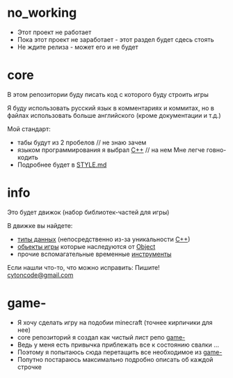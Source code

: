 # no_working
- Этот проект не работает
- Пока этот проект не заработает - этот раздел будет сдесь стоять
- Не ждите релиза - может его и не будет

# core
В этом репозитории буду писать код с которого буду строить игры

Я буду использовать русский язык в комментариях и коммитах,
  но в файлах использовать больше английского (кроме документации и т.д.)

Мой стандарт:
- табы будут из 2 пробелов // не знаю зачем
- языком программирования я выбрал [С++](https://github.com/topics/cpp) // на нем Мне легче говно-кодить
- Подробнее будет в [STYLE.md](DOC/STYLE.md)

# info
Это будет движок (набор библиотек-частей для игры)

В движке вы найдете:
- [типы данных](type/README.md) (непосредственно из-за уникальности [С++](https://github.com/topics/cpp))
- [обьекты игры](lib/README.md) которые наследуются от [Object](lib/object.hpp)
- прочие вспомагательные временные [инструменты](tools/README.md)

Если нашли что-то, что можно исправить: Пишите! cytoncode@gmail.com

# game-
- Я хочу сделать игру на подобии minecraft (точнее кирпичики для нее) 
- core репозиторий я создал как чистый лист репо [game-](https://github.com/CyTon-Code/game-)
- Ведь у меня есть привычка приблежать все к состоянию свалки ...
- Поэтому я попытаюсь сюда перетащить все необходимое из [game-](https://github.com/CyTon-Code/game-)
- Попутно постараюсь максимально подробно описать об каждой строчке

